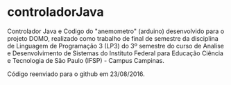 # controladorJava
Controlador Java e Codigo do "anemometro" (arduino) desenvolvido para o projeto DOMO, realizado como trabalho de final de semestre da disciplina de Linguagem de Programação 3 (LP3)  do 3º semestre do curso de Analise e Desenvolvimento de Sistemas do Instituto Federal para Educação Ciência e Tecnologia de São Paulo (IFSP) - Campus Campinas.

Código reenviado para o github em 23/08/2016.
